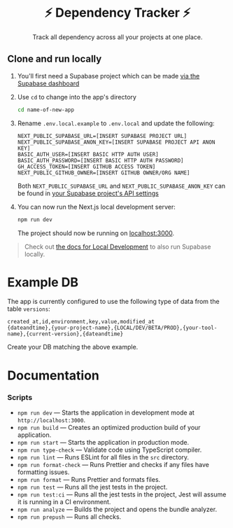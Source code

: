 <h1 align="center">⚡ Dependency Tracker ⚡</h1>

<p align="center">
Track all dependency across all your projects at one place.
</p>

## Clone and run locally

1. You'll first need a Supabase project which can be made [via the Supabase dashboard](https://database.new)

2. Use `cd` to change into the app's directory

   ```bash
   cd name-of-new-app
   ```

3. Rename `.env.local.example` to `.env.local` and update the following:

   ```
   NEXT_PUBLIC_SUPABASE_URL=[INSERT SUPABASE PROJECT URL]
   NEXT_PUBLIC_SUPABASE_ANON_KEY=[INSERT SUPABASE PROJECT API ANON KEY]
   BASIC_AUTH_USER=[INSERT BASIC HTTP AUTH USER]
   BASIC_AUTH_PASSWORD=[INSERT BASIC HTTP AUTH PASSWORD]
   GH_ACCESS_TOKEN=[INSERT GITHUB ACCESS TOKEN]
   NEXT_PUBLIC_GITHUB_OWNER=[INSERT GITHUB OWNER/ORG NAME]
   ```

   Both `NEXT_PUBLIC_SUPABASE_URL` and `NEXT_PUBLIC_SUPABASE_ANON_KEY` can be found in [your Supabase project's API settings](https://app.supabase.com/project/_/settings/api)

4. You can now run the Next.js local development server:

   ```bash
   npm run dev
   ```

   The project should now be running on [localhost:3000](http://localhost:3000/).

> Check out [the docs for Local Development](https://supabase.com/docs/guides/getting-started/local-development) to also run Supabase locally.

# Example DB

The app is currently configured to use the following type of data from the table `versions`:

```csv
created_at,id,environment,key,value,modified_at
{dateandtime},{your-project-name},{LOCAL/DEV/BETA/PROD},{your-tool-name},{current-version},{dateandtime}
```

Create your DB matching the above example.

# Documentation

### Scripts

- `npm run dev` — Starts the application in development mode at `http://localhost:3000`.
- `npm run build` — Creates an optimized production build of your application.
- `npm run start` — Starts the application in production mode.
- `npm run type-check` — Validate code using TypeScript compiler.
- `npm run lint` — Runs ESLint for all files in the `src` directory.
- `npm run format-check` — Runs Prettier and checks if any files have formatting issues.
- `npm run format` — Runs Prettier and formats files.
- `npm run test` — Runs all the jest tests in the project.
- `npm run test:ci` — Runs all the jest tests in the project, Jest will assume it is running in a CI environment.
- `npm run analyze` — Builds the project and opens the bundle analyzer.
- `npm run prepush` — Runs all checks.
